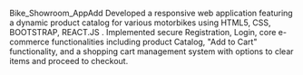 Bike_Showroom_AppAdd
Developed a responsive web application featuring a dynamic product catalog for various motorbikes using HTML5, CSS, BOOTSTRAP, REACT.JS .
Implemented  secure Registration, Login, core e-commerce functionalities including product Catalog, "Add to Cart" functionality, and a shopping cart management system with options to clear items and proceed to checkout.
